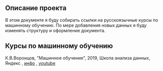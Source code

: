 ## Описание проекта

В этом документе я буду собирать ссылки на русскоязычные курсы по машинному обучению. По мере добавления новых данных я буду изменять структуру и оформление документа.

## Курсы по машинному обучению

К.В.Воронцов, "Машинное обучение", 2019, Школа анализа данных, Яндекс
, [инфо](https://ya-r.ru/2020/05/07/vorontsov-kurs-mashinnoe-obuchenie-2019-shkola-analiza-dannyh/)
, [youtube](https://www.youtube.com/watch?v=SZkrxWhI5qM&list=PLJOzdkh8T5krxc4HsHbB8g8f0hu7973fK)
